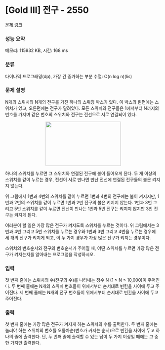 # [Gold III] 전구 - 2550 

[문제 링크](https://www.acmicpc.net/problem/2550) 

### 성능 요약

메모리: 115932 KB, 시간: 168 ms

### 분류

다이나믹 프로그래밍(dp), 가장 긴 증가하는 부분 수열: O(n log n)(lis)

### 문제 설명

<p>N개의 스위치와 N개의 전구를 가진 하나의 스위칭 박스가 있다. 이 박스의 왼편에는 스위치가 있고, 오른편에는 전구가 달려있다. 모든 스위치와 전구들은 1에서부터 N까지의 번호를 가지며 같은 번호의 스위치와 전구는 전선으로 서로 연결되어 있다.</p>

<p style="text-align: center;"><img alt="" src="https://www.acmicpc.net/upload/images/jqwke.png" style="width: 243px; height: 143px;"></p>

<p>하나의 스위치를 누르면 그 스위치와 연결된 전구에 불이 들어오게 된다. 두 개 이상의 스위치를 같이 누르는 경우, 전선이 서로 만나면 만난 전선에 연결된 전구들의 불은 켜지지 않는다.</p>

<p>위 그림에서 1번과 4번의 스위치를 같이 누르면 1번과 4번의 전구에는 불이 켜지지만, 1번과 2번의 스위치를 같이 누르면 1번과 2번 전구의 불은 켜지지 않는다. 1번과 3번 그리고 5번 스위치를 같이 누르면 전선이 만나는 1번과 5번 전구는 켜지지 않지만 3번 전구는 켜지게 된다.</p>

<p>여러분이 할 일은 가장 많은 전구가 켜지도록 스위치를 누르는 것이다. 위 그림에서는 3번과 4번 그리고 5번 스위치를 누르는 경우와 1번과 3번 그리고 4번을 누르는 경우에 세 개의 전구가 켜지게 되고, 이 두 가지 경우가 가장 많은 전구가 켜지는 경우이다.</p>

<p>스위치의 번호순서와 전구의 번호순서가 주어질 때, 어떤 스위치를 누르면 가장 많은 전구가 켜지는지를 알아내는 프로그램을 작성하시오.</p>

### 입력 

 <p>첫 번째 줄에는 스위치의 수(전구의 수)를 나타내는 정수 N (1 ≤ N ≤ 10,000)이 주어진다. 두 번째 줄에는 N개의 스위치 번호들이 위에서부터 순서대로 빈칸을 사이에 두고 주어진다. 세 번째 줄에는 N개의 전구 번호들이 위에서부터 순서대로 빈칸을 사이에 두고 주어진다.</p>

### 출력 

 <p>첫 번째 줄에는 가장 많은 전구가 켜지게 하는 스위치의 수를 출력한다. 두 번째 줄에는 눌러야 하는 스위치의 번호를 오름차순(번호가 커지는 순서)으로 빈칸을 사이에 두고 하나의 줄에 출력한다. 단, 두 번째 줄에 출력할 수 있는 답이 두 가지 이상일 때에는 그 중 한 가지만 출력한다.</p>

